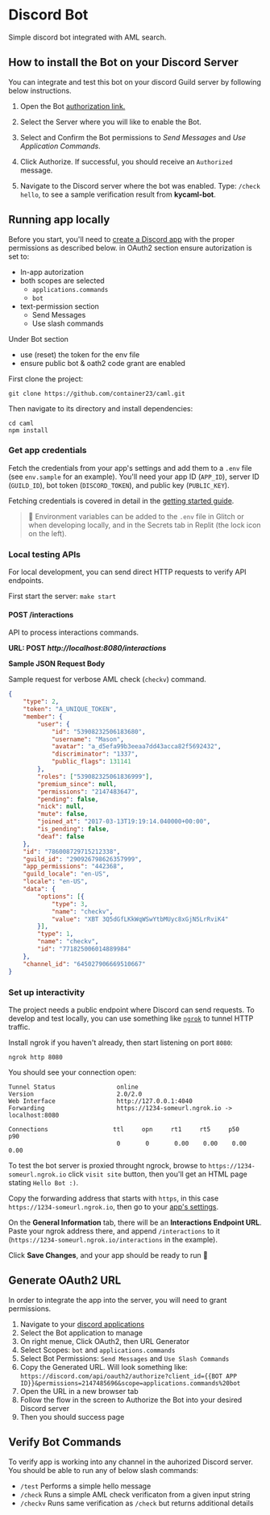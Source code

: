 # Discord Bot

Simple discord bot integrated with AML search.

## How to install the Bot on your Discord Server 

You can integrate and test this bot on your discord Guild server by following below instructions.

1) Open the Bot [authorization  link.](https://discord.com/api/oauth2/authorize?client_id=1041133202242285699&permissions=2147485696&scope=applications.commands%20bot)

2) Select the Server where you will like to enable the Bot. 

3) Select and Confirm the Bot permissions to *Send Messages* and *Use Application Commands*.

4) Click Authorize. If successful, you should receive an `Authorized` message.

5) Navigate to the Discord server where the bot was enabled. Type: `/check hello`, to see a sample verification result from **kycaml-bot**.

## Running app locally

Before you start, you'll need to [create a Discord app](https://discord.com/developers/applications) with the proper permissions as described below.
in OAuth2 section ensure autorization is set to:
 * In-app autorization 
 * both scopes are selected
    - `applications.commands`
    - `bot` 
* text-permission section
    - Send Messages
    - Use slash commands

Under Bot section 
 * use (reset) the token for the env file
 * ensure public bot & oath2 code grant are enabled

First clone the project:
```
git clone https://github.com/container23/caml.git
```

Then navigate to its directory and install dependencies:
```
cd caml
npm install
```

### Get app credentials

Fetch the credentials from your app's settings and add them to a `.env` file (see `env.sample` for an example). You'll need your app ID (`APP_ID`), server ID (`GUILD_ID`), bot token (`DISCORD_TOKEN`), and public key (`PUBLIC_KEY`).

Fetching credentials is covered in detail in the [getting started guide](https://discord.com/developers/docs/getting-started).

> 🔑 Environment variables can be added to the `.env` file in Glitch or when developing locally, and in the Secrets tab in Replit (the lock icon on the left).


### Local testing APIs

For local development, you can send direct HTTP requests to verify API endpoints.

First start the server: `make start`

#### POST /interactions 

API to process interactions commands. 

**URL: POST *http://localhost:8080/interactions***

**Sample JSON Request Body**

Sample request for verbose AML check (`checkv`) command.

```json
{
    "type": 2,
    "token": "A_UNIQUE_TOKEN",
    "member": {
        "user": {
            "id": "53908232506183680",
            "username": "Mason",
            "avatar": "a_d5efa99b3eeaa7dd43acca82f5692432",
            "discriminator": "1337",
            "public_flags": 131141
        },
        "roles": ["539082325061836999"],
        "premium_since": null,
        "permissions": "2147483647",
        "pending": false,
        "nick": null,
        "mute": false,
        "joined_at": "2017-03-13T19:19:14.040000+00:00",
        "is_pending": false,
        "deaf": false
    },
    "id": "786008729715212338",
    "guild_id": "290926798626357999",
    "app_permissions": "442368",
    "guild_locale": "en-US",
    "locale": "en-US",
    "data": {
        "options": [{
            "type": 3,
            "name": "checkv",
            "value": "XBT 3Q5dGfLKkWqWSwYtbMUyc8xGjN5LrRviK4"
        }],
        "type": 1,
        "name": "checkv",
        "id": "771825006014889984"
    },
    "channel_id": "645027906669510667"
}
```

### Set up interactivity

The project needs a public endpoint where Discord can send requests. To develop and test locally, you can use something like [`ngrok`](https://ngrok.com/) to tunnel HTTP traffic.

Install ngrok if you haven't already, then start listening on port `8080`:

```
ngrok http 8080
```

You should see your connection open:

```
Tunnel Status                 online
Version                       2.0/2.0
Web Interface                 http://127.0.0.1:4040
Forwarding                    https://1234-someurl.ngrok.io -> localhost:8080

Connections                  ttl     opn     rt1     rt5     p50     p90
                              0       0       0.00    0.00    0.00    0.00
```

To test the bot server is proxied throught ngrock, browse to `https://1234-someurl.ngrok.io` click `visit site` button, then you'll get an HTML page stating `Hello Bot :)`.

Copy the forwarding address that starts with `https`, in this case `https://1234-someurl.ngrok.io`, then go to your [app's settings](https://discord.com/developers/applications).

On the **General Information** tab, there will be an **Interactions Endpoint URL**. Paste your ngrok address there, and append `/interactions` to it (`https://1234-someurl.ngrok.io/interactions` in the example).

Click **Save Changes**, and your app should be ready to run 🚀

## Generate OAuth2 URL

In order to integrate the app into the server, you will need to grant permissions.

1) Navigate to your [discord applications](https://discord.com/developers/applications)
2) Select the Bot application to manage
3) On right menue, Click OAuth2, then URL Generator
4) Select Scopes: `bot` and `applications.commands`
5) Select Bot Permissions: `Send Messages` and `Use Slash Commands`
6) Copy the Generated URL. Will look something like: `https://discord.com/api/oauth2/authorize?client_id={{BOT APP ID}}&permissions=2147485696&scope=applications.commands%20bot`
7) Open the URL in a new browser tab
8) Follow the flow in the screen to Authorize the Bot into your desired Discord server
9) Then you should success page

## Verify Bot Commands

To verify app is working into any channel in the auhorized Discord server. You should be able to run any of below slash commands:

- `/test` Performs a simple hello message
- `/check` Runs a simple AML check verificaton from a given input string
- `/checkv` Runs same verification as `/check` but returns additional details
